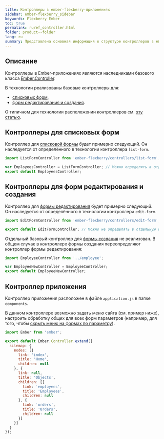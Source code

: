 ```yaml
---
title: Контроллеры в ember-flexberry-приложениях
sidebar: ember-flexberry_sidebar
keywords: Flexberry Ember
toc: true
permalink: ru/ef_controller.html
folder: product--folder
lang: ru
summary: Представлена основная информация о структуре контроллеров в ember-flexberry-приложениях.
---
```


## Описание

Контроллеры в Ember-приложениях являются наследниками базового класса [Ember.Controller](http://emberjs.com/api/classes/Ember.Controller.html).

В технологии реализованы базовые контроллеры для:

* [списковых форм](ef_forms.html),
* [форм редактирования и создания](ef_edit-form.html).

О типичном для технологии расположении контроллеров см. [эту статью](ef_router.html).

## Контроллеры для списковых форм
Контроллер для [списковой формы](ef_forms.html) будет примерно следующий. Он наследуется от определённого в технологии контроллера `list-form`. 

```javascript
import ListFormController from 'ember-flexberry/controllers/list-form';

var EmployeesController = ListFormController; // Можно определять в отдельную переменную.
export default EmployeesController;
```

## Контроллеры для форм редактирования и создания
Контроллер для [формы редактирования](ef_edit-form.html) будет примерно следующий. Он наследуется от определённого в технологии контроллера `edit-form`. 

```javascript
import EditFormController from 'ember-flexberry/controllers/edit-form';

export default EditFormController; // Можно не определять в отдельную переменную.
```

Отдельный базовый контроллер для [формы создания](ef_edit-form.html) не реализован. В общем случае в контроллере формы создания переопределяют контроллер формы редактирования:

```javascript
import EmployeeController from '../employee';

var EmployeeNewController = EmployeeController;
export default EmployeeNewController;
```

## Контроллер приложения
Контроллер приложения расположен в файле `application.js` в папке `components`.

В данном контроллере возможно задать меню сайта (см. пример ниже), настроить обработку общих для всех форм параметров (например, для того, чтобы [скрыть меню на формах по параметру](ef_show-ember-form-in-frame.html)).

```javascript
import Ember from 'ember';

export default Ember.Controller.extend({
  sitemap: {
    nodes: [{
      link: 'index',
      title: 'Home',
      children: null
    }, {
      link: null,
      title: 'Objects',
      children: [{
        link: 'employees',
        title: 'Employees',
        children: null
      }, {
        link: 'orders',
        title: 'Orders',
        children: null
      }]
    }]
  }
});
```
